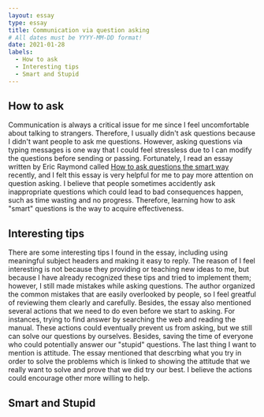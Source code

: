 ```yaml
---
layout: essay
type: essay
title: Communication via question asking
# All dates must be YYYY-MM-DD format!
date: 2021-01-28
labels:
  - How to ask
  - Interesting tips
  - Smart and Stupid
---
```


## How to ask

Communication is always a critical issue for me since I feel uncomfortable about talking to strangers. Therefore, I usually didn't ask questions because I didn't want people to ask me questions. However, asking questions via typing messages is one way that I could feel stressless due to I can modify the questions before sending or passing. Fortunately, I read an essay written by Eric Raymond called [How to ask questions the smart way](http://www.catb.org/esr/faqs/smart-questions.html) recently, and I felt this essay is very helpful for me to pay more attention on question asking. I believe that people sometimes accidently ask inappropriate questions which could lead to bad consequences happen, such as time wasting and no progress. Therefore, learning how to ask "smart" questions is the way to acquire effectiveness.

## Interesting tips

There are some interesting tips I found in the essay, including using meaningful subject headers and making it easy to reply. The reason of I feel interesting is not because they providing or teaching new ideas to me, but because I have already recognized these tips and tried to implement them; however, I still made mistakes while asking questions. The author organized the common mistakes that are easily overlooked by people, so I feel greatful of reviewing them clearly and carefully. Besides, the essay also mentioned several actions that we need to do even before we start to asking. For instances, trying to find answer by searching the web and reading the manual. These actions could eventually prevent us from asking, but we still can solve our questions by ourselves. Besides, saving the time of everyone who could potentially answer our "stupid" questions. The last thing I want to mention is attitude. The essay mentioned that descrbing what you try in order to solve the problems which is linked
to showing the attitude that we really want to solve and prove that we did try our best. I believe the actions could encourage other more willing to help.

## Smart and Stupid




